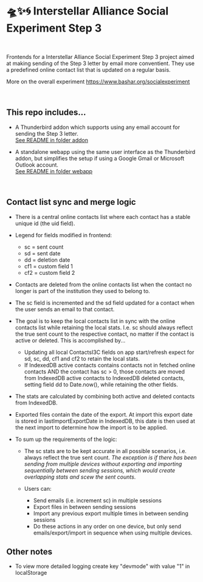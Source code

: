 # 🛸✨🌀 Interstellar Alliance Social Experiment Step 3

<br/>

Frontends for a Interstellar Alliance Social Experiment Step 3 project aimed at making sending of the Step 3 letter by email more conventient.
They use a predefined online contact list that is updated on a regular basis.

More on the overall experiment 
https://www.bashar.org/socialexperiment

<br>

## This repo includes...


- A Thunderbird addon which supports using any email account for sending the Step 3 letter. \
  [See README in folder addon](addon/)

- A standalone webapp using the same user interface as the Thunderbird addon,
  but simplifies the setup if using a Google Gmail or Microsoft Outlook account. \
  [See README in folder webapp](webapp/)

<br>

## Contact list sync and merge logic

- There is a central online contacts list where each contact has a stable unique id (the uid field).

- Legend for fields modified in frontend:
    - sc = sent count
    - sd = sent date
    - dd = deletion date
    - cf1 = custom field 1
    - cf2 = custom field 2
- Contacts are deleted from the online contacts list when the contact no longer is part of the institution they used to belong to.

- The sc field is incremented and the sd field updated for a contact when the user sends an email to that contact.

- The goal is to keep the local contacts list in sync with the online contacts list while retaining the local stats. I.e. sc should always reflect the true sent count to the respective contact, no matter if the contact is active or deleted. This is accomplished by...

    - Updating all local ContactsI3C fields on app start/refresh expect for sd, sc, dd, cf1 and cf2 to retain the local stats.
    - If IndexedDB active contacts contains contacts not in fetched online contacts AND the contact has sc > 0, those contacts are moved from IndexedDB active contacts to IndexedDB deleted contacts, setting field dd to Date.now(), while retaining the other fields.

- The stats are calculated by combining both active and deleted contacts from IndexedDB.

- Exported files contain the date of the export. At import this export date is stored in lastImportExportDate in IndexedDB, this date is then used at the next import to determine how the import is to be applied.

- To sum up the requirements of the logic:

    - The sc stats are to be kept accurate in all possible scenarios, i.e. always reflect the true sent count. _The exception is if there has been sending from multiple devices without exporting and importing sequentially between sending sessions, which would create overlapping stats and scew the sent counts_.
    - Users can:

        - Send emails (i.e. increment sc) in multiple sessions
        - Export files in between sending sessions
        - Import any previous export multiple times in between sending sessions
        - Do these actions in any order on one device, but only send emails/export/import in sequence when using multiple devices.

## Other notes

- To view more detailed logging create key "devmode" with value "1" in localStorage
